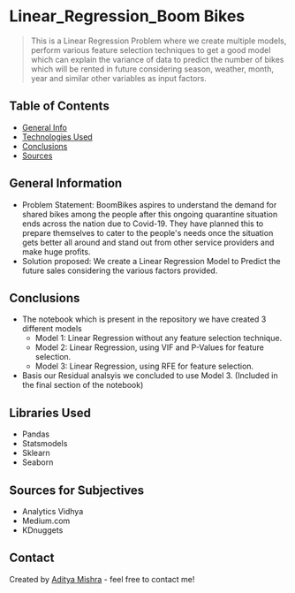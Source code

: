 # Linear_Regression_Boom Bikes
> This is a Linear Regression Problem where we create multiple models, perform various feature selection techniques to get a good model which can explain the variance of data to predict the number of bikes which will be rented in future considering season, weather, month, year and similar other variables as input factors.


## Table of Contents
* [General Info](#general-information)
* [Technologies Used](#technologies-used)
* [Conclusions](#conclusions)
* [Sources](#acknowledgements)

## General Information
- Problem Statement: BoomBikes aspires to understand the demand for shared bikes among the people after this ongoing quarantine situation ends across the nation due to Covid-19. They have planned this to prepare themselves to cater to the people's needs once the situation gets better all around and stand out from other service providers and make huge profits.
- Solution proposed: We create a Linear Regression Model to Predict the future sales considering the various factors provided.

## Conclusions
- The notebook which is present in the repository we have created 3 different models 
  - Model 1: Linear Regression without any feature selection technique.
  - Model 2: Linear Regression, using VIF and P-Values for feature selection.
  - Model 3: Linear Regression, using RFE for feature selection.
- Basis our Residual analsyis we concluded to use Model 3. (Included in the final section of the notebook)

## Libraries Used
- Pandas
- Statsmodels
- Sklearn
- Seaborn

## Sources for Subjectives
- Analytics Vidhya
- Medium.com
- KDnuggets

## Contact
Created by [Aditya Mishra](https://github.com/aditya-mishra25/) - feel free to contact me!
